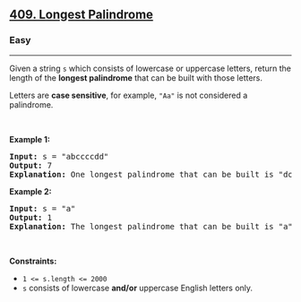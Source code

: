<h2><a href="https://leetcode.com/problems/longest-palindrome/?envType=problem-list-v2&envId=string">409. Longest Palindrome</a></h2><h3>Easy</h3><hr><p>Given a string <code>s</code> which consists of lowercase or uppercase letters, return the length of the <strong>longest <span data-keyword="palindrome-string">palindrome</span></strong>&nbsp;that can be built with those letters.</p>

<p>Letters are <strong>case sensitive</strong>, for example, <code>&quot;Aa&quot;</code> is not considered a palindrome.</p>

<p>&nbsp;</p>
<p><strong class="example">Example 1:</strong></p>

<pre>
<strong>Input:</strong> s = &quot;abccccdd&quot;
<strong>Output:</strong> 7
<strong>Explanation:</strong> One longest palindrome that can be built is &quot;dccaccd&quot;, whose length is 7.
</pre>

<p><strong class="example">Example 2:</strong></p>

<pre>
<strong>Input:</strong> s = &quot;a&quot;
<strong>Output:</strong> 1
<strong>Explanation:</strong> The longest palindrome that can be built is &quot;a&quot;, whose length is 1.
</pre>

<p>&nbsp;</p>
<p><strong>Constraints:</strong></p>

<ul>
	<li><code>1 &lt;= s.length &lt;= 2000</code></li>
	<li><code>s</code> consists of lowercase <strong>and/or</strong> uppercase English&nbsp;letters only.</li>
</ul>

